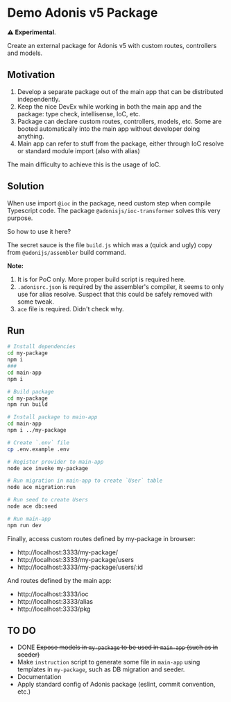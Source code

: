 # Demo Adonis v5 Package

**:warning: Experimental**.

Create an external package for Adonis v5 with custom routes, controllers and models.

## Motivation

1. Develop a separate package out of the main app that can be distributed independently.
2. Keep the nice DevEx while working in both the main app and the package: type check, intellisense, IoC, etc.
3. Package can declare custom routes, controllers, models, etc. Some are booted automatically into the main app without developer doing anything.
4. Main app can refer to stuff from the package, either through IoC resolve or standard module import (also with alias)

The main difficulty to achieve this is the usage of IoC.

## Solution

When use import `@ioc` in the package, need custom step when compile Typescript code.
The package `@adonisjs/ioc-transformer` solves this very purpose.

So how to use it here?

The secret sauce is the file `build.js` which was a (quick and ugly) copy from `@adonijs/assembler` build command.

**Note:**
1. It is for PoC only. More proper build script is required here.
2. `.adonisrc.json` is required by the assembler's compiler, it seems to only use for alias resolve. Suspect that this could be safely removed with some tweak.
3. `ace` file is required. Didn't check why.

## Run

```sh
# Install dependencies
cd my-package
npm i
###
cd main-app
npm i

# Build package
cd my-package
npm run build

# Install package to main-app
cd main-app
npm i ../my-package

# Create `.env` file
cp .env.example .env

# Register provider to main-app
node ace invoke my-package

# Run migration in main-app to create `User` table
node ace migration:run

# Run seed to create Users
node ace db:seed

# Run main-app
npm run dev
```

Finally, access custom routes defined by my-package in browser:
- http://localhost:3333/my-package/
- http://localhost:3333/my-package/users
- http://localhost:3333/my-package/users/:id

And routes defined by the main app:
- http://localhost:3333/ioc
- http://localhost:3333/alias
- http://localhost:3333/pkg


## TO DO

- DONE ~~Expose models in `my-package` to be used in `main-app` (such as in seeder)~~
- Make `instruction` script to generate some file in `main-app` using templates in `my-package`, such as DB migration and seeder.
- Documentation
- Apply standard config of Adonis package (eslint, commit convention, etc.)
